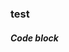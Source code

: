 ### test
##### Code block
<!-- MARKDOWN-AUTO-DOCS:START (CODE:src=https://raw.githubusercontent.com/milankomaj/test/out/data/timestamp) -->
```
```
<!-- MARKDOWN-AUTO-DOCS:END -->
